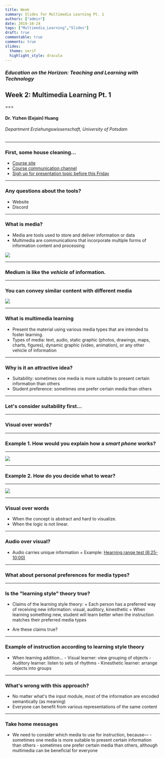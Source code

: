 ```yaml
---
title: Week 
summary: Slides for Multimedia Learning Pt. 1
authors: ["admin"]
date: 2019-10-24
tags: ["Multimedia_Learning","Slides"]
draft: true
commentable: true
comments: true
slides:
  theme: serif
  highlight_style: dracula
---
```


### *Education on the Horizon: Teaching and Learning with Technology*
## Week 2: Multimedia Learning Pt. 1
===
#### Dr. Yizhen (Eejain) Huang
###### Department Erziehungswissenschaft, University of Potsdam


----
### First, some house cleaning...
- [Course site](https://edutech.netlify.com/)
- [Course communication channel](https://discord.gg/e3VpXtv)
- [Sigh up for presentation topic before this Friday](https://docs.google.com/spreadsheets/d/10bdOmFw7KLevjp87eB_meW_1oUtAbdOr_x0cDjChPA4/edit?usp=sharing)

---
### Any questions about the tools?
- Website
- Discord


---
### What is media?
- Media are tools used to store and deliver information or data
- Multimedia are communications that incorporate multiple forms of information content and processing

![](/media/media.jpg)

---
### Medium is like the *vehicle* of information. 


---
### You can convey similar content with different media
![](/media/different-transportation.png)

---
### What is multimedia learning
- Present the material using various media types that are intended to foster learning.
- Types of media: text, audio, static graphic (photos, drawings, maps, charts, figures), dynamic graphic (video, animation), or any other vehicle of information

---
### Why is it an attractive idea?

- Suitability: sometimes one media is more suitable to present certain information than others
- Student preference: sometimes one prefer certain media than others

---
### Let's consider suitability first...

---
### Visual over words? 

---
### Example 1. How would you explain how a *smart phone* works?

---
![](/media/cellphone.png)

---
### Example 2. How do you decide what to wear?

---
![](/media/decisiontree2.png)

---
### Visual over words
- When the concept is abstract and hard to visualize.
- When the logic is not linear.

---
### Audio over visual?
- Audio carries unique information
      + Example: [Hearning range test (6:25-10:00)](https://www.20k.org/episodes/hearingloss )

---
### What about personal preferences for media types?

---
### Is the "learning style" theory true?
- Claims of the learning style theory:
      + Each person has a preferred way of receiving new information: visual, auditory, kinesthetic
      + When learning something new, student will learn better when the instruction matches their preferred media types
+ Are these claims true?

---
### Example of instruction according to learning style theory
- When learning addition...
      - Visual learner: view grouping of objects
      - Auditory learner: listen to sets of rhythms
      - Kinesthetic learner: arrange objects into groups

---
### What's wrong with this approach?
- No matter what's the input module, most of the information are encoded semantically (as meaning)
- Everyone can benefit from various representations of the same content

---
### Take home messages
- We need to consider which media to use for instruction, because––
      - sometimes one media is more suitable to present certain information than others
      - sometimes one prefer certain media than others, although multimedia can be beneficial for everyone


